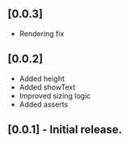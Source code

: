 ## [0.0.3]
* Rendering fix

## [0.0.2]
* Added height
* Added showText
* Improved sizing logic
* Added asserts

## [0.0.1] - Initial release.
